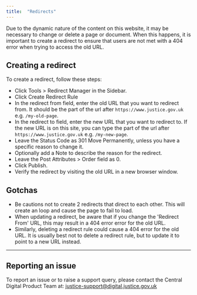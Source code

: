 ```yaml
---
title:  "Redirects"
---
```


Due to the dynamic nature of the content on this website, it may be necessary to change or delete a page or document. When this happens, it is important to create a redirect to ensure that users are not met with a 404 error when trying to access the old URL.

## Creating a redirect

To create a redirect, follow these steps:

- Click Tools > Redirect Manager in the Sidebar.
- Click Create Redirect Rule
- In the redirect from field, enter the old URL that you want to redirect from.
  It should be the part of the url after `https://www.justice.gov.uk` e.g. `/my-old-page`.
- In the redirect to field, enter the new URL that you want to redirect to.
  If the new URL is on this site, you can type the part of the url after `https://www.justice.gov.uk` e.g. `/my-new-page`.
- Leave the Status Code as 301 Move Permanently, unless you have a specific reason to change it.
- Optionally add a Note to describe the reason for the redirect.
- Leave the Post Attributes > Order field as 0.
- Click Publish.
- Verify the redirect by visiting the old URL in a new browser window.

## Gotchas

- Be cautions not to create 2 redirects that direct to each other. This will create an loop and cause the page to fail to load.
- When updating a redirect, be aware that if you change the 'Redirect From' URL, this may result in a 404 error error for the old URL.
- Similarly, deleting a redirect rule could cause a 404 error for the old URL. It is usually best not to delete a redirect rule, but to update it to point to a new URL instead.

---

## Reporting an issue

To report an issue or to raise a support query, please contact the Central Digital Product Team at: justice-support@digital.justice.gov.uk

